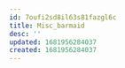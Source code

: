 ```yaml
---
id: 7oufi2sd8il63s81fazgl6c
title: Misc_barmaid
desc: ''
updated: 1681956284037
created: 1681956284037
---
```

